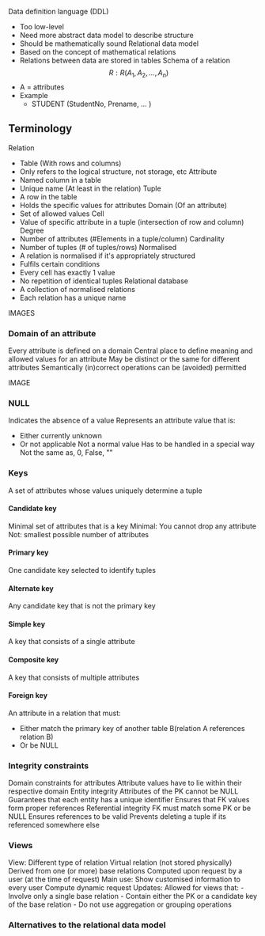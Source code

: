 Data definition language (DDL)
- Too low-level
- Need more abstract data model to describe structure
- Should be mathematically sound
Relational data model
- Based on the concept of mathematical relations
- Relations between data are stored in tables
Schema of a relation 
$$
R:R(A_1, A_2, ..., A_n)
$$
- A = attributes
- Example
	- STUDENT (StudentNo, Prename, … )

## Terminology
Relation
- Table (With rows and columns)
- Only refers to the logical structure, not storage, etc
Attribute
- Named column in a table
- Unique name (At least in the relation)
Tuple
- A row in the table
- Holds the specific values for attributes
Domain (Of an attribute)
- Set of allowed values
Cell
- Value of specific attribute in a tuple (intersection of row and column)
Degree
- Number of attributes (#Elements in a tuple/column)
Cardinality
- Number of tuples (# of tuples/rows)
Normalised
- A relation is normalised if it's appropriately structured
- Fulfils certain conditions
- Every cell has exactly 1 value
- No repetition of identical tuples
Relational database
- A collection of normalised relations
- Each relation has a unique name


IMAGES

### Domain of an attribute
Every attribute is defined on a domain
Central place to define meaning and allowed values for an attribute
May be distinct or the same for different attributes
Semantically (in)correct operations can be (avoided) permitted

IMAGE

### NULL
Indicates the absence of a value
Represents an attribute value that is:
- Either currently unknown
- Or not applicable
Not a normal value
Has to be handled in a special way
Not the same as, 0, False, ""

### Keys
A set of attributes whose values uniquely determine a tuple
#### Candidate key
Minimal set of attributes that is a key
Minimal: You cannot drop any attribute
Not: smallest possible number of attributes

#### Primary key
One candidate key selected to identify tuples
#### Alternate key
Any candidate key that is not the primary key
#### Simple key
A key that consists of a single attribute
#### Composite key
A key that consists of multiple attributes
#### Foreign key
An attribute in a relation that must:
- Either match the primary key of another table B(relation A references relation B)
- Or be NULL

### Integrity constraints
Domain constraints for attributes
	Attribute values have to lie within their respective domain
Entity integrity
	Attributes of the PK cannot be NULL
	Guarantees that each entity has a unique identifier
	Ensures that FK values form proper references
Referential integrity
	FK must match some PK or be NULL
	Ensures references to be valid
	Prevents deleting a tuple if its referenced somewhere else

### Views
View:
	Different type of relation
	Virtual relation (not stored physically)
	Derived from one (or more) base relations
	Computed upon request by a user (at the time of request)
Main use:
	Show customised information to every user
	Compute dynamic request
Updates:
	Allowed for views that:
		- Involve only a single base relation
		- Contain either the PK or a candidate key of the base relation
		- Do not use aggregation or grouping operations

### Alternatives to the relational data model